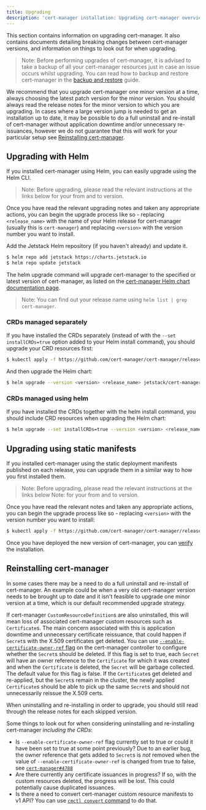 ```yaml
---
title: Upgrading
description: 'cert-manager installation: Upgrading cert-manager overview'
---
```


This section contains information on upgrading cert-manager.
It also contains documents detailing breaking changes between cert-manager
versions, and information on things to look out for when upgrading.

> Note: Before performing upgrades of cert-manager, it is advised to take a
> backup of all your cert-manager resources just in case an issue occurs whilst
> upgrading. You can read how to backup and restore cert-manager in the [backup
> and restore](../../tutorials/backup.md) guide.

We recommend that you upgrade cert-manager one minor version at a time, always
choosing the latest patch version for the minor version. You should always read
the release notes for the minor version to which you are upgrading. In cases
where a large version jump is needed to get an installation up to date, it may
be possible to do a full uninstall and re-install of cert-manager without application
downtime and/or unnecessary re-issuances, however we do not guarantee that this will
work for your particular setup see [Reinstalling cert-manager](#reinstalling-cert-manager).

## Upgrading with Helm

If you installed cert-manager using Helm, you can easily upgrade using the Helm
CLI.

> Note: Before upgrading, please read the relevant instructions at the links
> below for your from and to version.

Once you have read the relevant upgrading notes and taken any appropriate
actions, you can begin the upgrade process like so - replacing `<release_name>`
with the name of your Helm release for cert-manager (usually this is
`cert-manager`) and replacing `<version>` with the version number you want to
install.

Add the Jetstack Helm repository (if you haven't already) and update it.

```bash
$ helm repo add jetstack https://charts.jetstack.io
$ helm repo update jetstack
```

The helm upgrade command will upgrade cert-manager to the specified or latest version of cert-manager, as listed on the
[cert-manager Helm chart documentation page](https://artifacthub.io/packages/helm/cert-manager/cert-manager).

> Note: You can find out your release name using `helm list | grep
> cert-manager`.

### CRDs managed separately

If you have installed the CRDs separately (instead of with the `--set installCRDs=true`
option added to your Helm install command), you should upgrade your CRD resources first:

```bash
$ kubectl apply -f https://github.com/cert-manager/cert-manager/releases/download/<version>/cert-manager.crds.yaml
```

And then upgrade the Helm chart:

```bash
$ helm upgrade --version <version> <release_name> jetstack/cert-manager
```

### CRDs managed using helm

If you have installed the CRDs together with the helm install command, you should
include CRD resources when upgrading the Helm chart:

```bash
$ helm upgrade --set installCRDs=true --version <version> <release_name> jetstack/cert-manager
```

## Upgrading using static manifests

If you installed cert-manager using the static deployment manifests published
on each release, you can upgrade them in a similar way to how you first
installed them.

> Note: Before upgrading, please read the relevant instructions at the links
> below Note: for your from and to version.

Once you have read the relevant notes and taken any appropriate actions, you can
begin the upgrade process like so - replacing `<version>` with the version
number you want to install:

```bash
$ kubectl apply -f https://github.com/cert-manager/cert-manager/releases/download/<version>/cert-manager.yaml
```

Once you have deployed the new version of cert-manager, you can [verify](../../verify.md) the installation.

## Reinstalling cert-manager

In some cases there may be a need to do a full uninstall and re-install of
cert-manager. An example could be when a very old cert-manager version needs to
be brought up to date and it isn't feasible to upgrade one minor version at a
time, which is our default recommended upgrade strategy.

If cert-manager `CustomResourceDefinition`s are also uninstalled, this will mean
loss of associated cert-manager custom resources such as `Certificate`s. The
main concern associated with this is application downtime and unnecessary
certificate reissuance, that could happen if `Secret`s with the X.509
certificates get deleted. You can use [`--enable-certificate-owner-ref`
flag](https://cert-manager.io/docs/cli/controller/)
on the cert-manager controller to configure whether the `Secret`s should be deleted.
If this flag is set to true, each `Secret` will have an owner reference to the
`Certificate` for which it was created and when the `Certificate` is deleted,
the `Secret` will be garbage collected. The default value for this flag is
false. If the `Certificate`s get deleted and re-applied, but the `Secret`s remain
in the cluster, the newly applied `Certificate`s should be able to pick up the
same `Secret`s and should not unnecessarily reissue the X.509 certs.

When uninstalling and re-installing in order to upgrade, you should still read
through the release notes for each skipped version.

Some things to look out for when considering uninstalling and re-installing
cert-manager _including the CRDs_:
- Is `--enable-certificate-owner-ref` flag currently set to true or could it have been set to true at some point previously? Due to an earlier bug, the owner reference that gets added to `Secret`s is _not_ removed when the value of `--enable-certificate-owner-ref` is changed from true to false, see [`cert-manager#4788`](https://github.com/cert-manager/cert-manager/issues/4788)
- Are there currently any certificate issuances in progress? If so, with the custom resources deleted, the progress will be lost. This could potentially cause duplicated issuances.
- Is there a need to convert cert-manager custom resource manifests to v1 API? You can use [`cmctl convert` command](https://cert-manager.io/docs/usage/cmctl/#convert) to do that.

